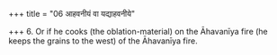 +++
title = "06 आहवनीयं वा यद्याहवनीये"

+++
6. Or if he cooks (the oblation-material) on the Āhavanīya fire (he keeps the grains to the west) of the Āhavanīya fire.  

[^1]: See I.22.1; cf. SB I.1.2.23.  
